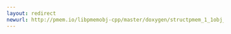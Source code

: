 ```yaml
---
layout: redirect
newurl: http://pmem.io/libpmemobj-cpp/master/doxygen/structpmem_1_1obj_1_1standard__alloc__policy_3_01void_01_4_1_1rebind.html
---
```

